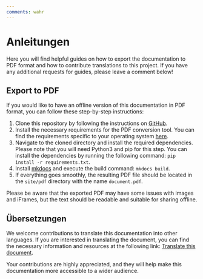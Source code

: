 ```yaml
---
comments: wahr
---
```


# Anleitungen

Here you will find helpful guides on how to export the documentation to PDF format and how to contribute translations to this project. If you have any additional requests for guides, please leave a comment below!

## Export to PDF
If you would like to have an offline version of this documentation in PDF format, you can follow these step-by-step instructions:

1. Clone this repository by following the instructions on [GitHub](https://docs.github.com/en/repositories/creating-and-managing-repositories/cloning-a-repository).
2. Install the necessary requirements for the PDF conversion tool. You can find the requirements specific to your operating system [here](https://github.com/orzih/mkdocs-with-pdf#requirements).
3. Navigate to the cloned directory and install the required dependencies. Please note that you will need Python3 and pip for this step. You can install the dependencies by running the following command: `pip install -r requirements.txt`.
4. Install [mkdocs](https://www.mkdocs.org/user-guide/installation/) and execute the build command: `mkdocs build`.
5. If everything goes smoothly, the resulting PDF file should be located in the `site/pdf` directory with the name `document.pdf`.

Please be aware that the exported PDF may have some issues with images and iFrames, but the text should be readable and suitable for sharing offline.

## Übersetzungen
We welcome contributions to translate this documentation into other languages. If you are interested in translating the document, you can find the necessary information and resources at the following link: [Translate this document](https://github.com/ultrabug/mkdocs-static-i18n).

Your contributions are highly appreciated, and they will help make this documentation more accessible to a wider audience.
